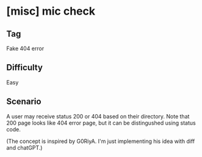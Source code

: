 # [misc] mic check

## Tag

Fake 404 error

## Difficulty

Easy

## Scenario

A user may receive status 200 or 404 based on their directory. Note that 200 page looks like 404 error page, but it can be distingushed using status code.

(The concept is inspired by G0RiyA. I'm just implementing his idea with diff and chatGPT.)
